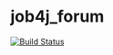 # job4j_forum

[![Build Status](https://travis-ci.org/DmitriyYugai/job4j_forum.svg?branch=main)](https://travis-ci.org/DmitriyYugai/job4j_forum)
